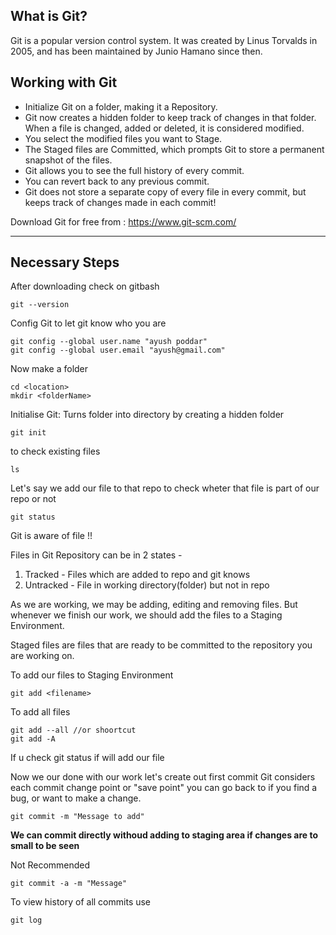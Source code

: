 ## What is Git?
Git is a popular version control system. It was created by Linus Torvalds in 2005, and has been maintained by Junio Hamano since then.


## Working with Git
- Initialize Git on a folder, making it a Repository.
- Git now creates a hidden folder to keep track of changes in that folder.
When a file is changed, added or deleted, it is considered modified.
- You select the modified files you want to Stage.
- The Staged files are Committed, which prompts Git to store a permanent snapshot of the files.
- Git allows you to see the full history of every commit.
- You can revert back to any previous commit.
- Git does not store a separate copy of every file in every commit, but keeps track of changes made in each commit!

Download Git for free from : https://www.git-scm.com/

---
## Necessary Steps 

After downloading check on gitbash

    git --version

Config Git to let git know who you are
  
    git config --global user.name "ayush poddar"
    git config --global user.email "ayush@gmail.com"

Now make a folder 

    cd <location>
    mkdir <folderName>

Initialise Git: Turns folder into directory by creating a hidden folder

    git init

to check existing files

    ls

Let's say we add our file to that repo
to check wheter that file is part of our repo or not

    git status

Git is aware of file !!

Files in Git Repository can be in 2 states -
1. Tracked - Files which are added to repo and git knows
2. Untracked - File in working directory(folder) but not in repo

As we are working, we may be adding, editing and removing files. But whenever we finish our work, we should add the files to a Staging Environment.

Staged files are files that are ready to be committed to the repository you are working on.

To add our files to Staging Environment 

    git add <filename>

To add all files

    git add --all //or shoortcut
    git add -A

If u check git status if will add our file

Now we our done with our work let's create out first commit
Git considers each commit change point or "save point" you can go back to if you find a bug, or want to make a change.

    git commit -m "Message to add"

**We can commit directly withoud adding to staging area if changes are to small to be seen**

Not Recommended

    git commit -a -m "Message"

To view history of all commits use

    git log